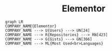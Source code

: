 <h1 align="center">Elementor</h1>

```mermaid
graph LR
COMPANY_NAME{Elementor}
COMPANY_NAME ---> U{Users} ---> UN[24]
COMPANY_NAME ---> R{Repositories} ---> RN[423]
COMPANY_NAME ---> G{Gists} ---> GN[366]
COMPANY_NAME ---> ML{Most Used<br>Languages}
```
